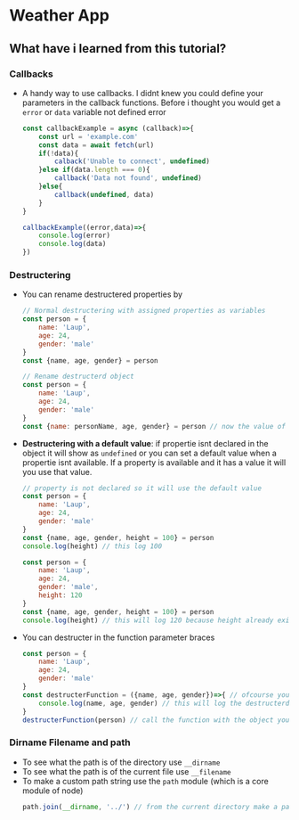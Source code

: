 # Weather App
## What have i learned from this tutorial?
### Callbacks
*   A handy way to use callbacks. I didnt knew you could define your parameters in the callback functions. Before i thought you would get a `error` or `data` variable not defined error
    ```js
    const callbackExample = async (callback)=>{
        const url = 'example.com'
        const data = await fetch(url)
        if(!data){
            calback('Unable to connect', undefined)
        }else if(data.length === 0){
            callback('Data not found', undefined)
        }else{
            callback(undefined, data)
        }
    }

    callbackExample((error,data)=>{
        console.log(error)
        console.log(data)
    })
    ```

### Destructering 
*   You can rename destructered properties by 
    ```js
    // Normal destructering with assigned properties as variables
    const person = {
        name: 'Laup',
        age: 24,
        gender: 'male'
    }
    const {name, age, gender} = person
    ```
    ```js
    // Rename destructerd object
    const person = {
        name: 'Laup',
        age: 24,
        gender: 'male'
    }
    const {name: personName, age, gender} = person // now the value of name can be asccet by using the personName variable
    ```
*   **Destructering with a default value**: if propertie isnt declared in the object it will show as `undefined` or you can set a default value when a propertie isnt available. If a property is available and it has a value it will you use that value.
    ```js
    // property is not declared so it will use the default value
    const person = {
        name: 'Laup',
        age: 24,
        gender: 'male'
    }
    const {name, age, gender, height = 100} = person
    console.log(height) // this log 100
    ```
    ```js
    const person = {
        name: 'Laup',
        age: 24,
        gender: 'male',
        height: 120
    }
    const {name, age, gender, height = 100} = person
    console.log(height) // this will log 120 because height already exist in the object person 
    ```
*   You can destructer in the function parameter braces
    ```js
    const person = {
        name: 'Laup',
        age: 24,
        gender: 'male'
    }
    const destructerFunction = ({name, age, gender})=>{ // ofcourse you can also make a default value for the destructer version of this
        console.log(name, age, gender) // this will log the destructerd person
    }
    destructerFunction(person) // call the function with the object you want to destructure
    ```

### Dirname Filename and path
*   To see what the path is of the directory use `__dirname`
*   To see what the path is of the current file use  `__filename`
*   To make a custom path string use the `path` module (which is a core module of node)
    ```js
    path.join(__dirname, '../') // from the current directory make a path which is one layer above the current directory
    ```

